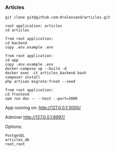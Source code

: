 ### Articles

```
git clone git@github.com:dralexsand/articles.git

root application: articles
cd articles

from root application:
cd backend 
copy .env.example .env

from root application:
cd app
copy .env.example .env
docker-compose up --build -d
docker exec -it articles_backend bash
composer install
php artisan migrate:fresh --seed

from root application:
cd frontend 
npm run dev -- --host --port=3000

```

App running on:
http://127.0.0.1:3000/

Adminer
http://127.0.0.1:8997/

Options:
```
PostgeSQL
articles_db
root,root
```
